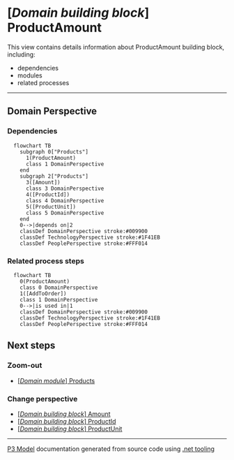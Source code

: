 ﻿
# [*Domain building block*] ProductAmount

This view contains details information about ProductAmount building block, including:
- dependencies
- modules
- related processes  

---



## Domain Perspective


### Dependencies

```mermaid
  flowchart TB
    subgraph 0["Products"]
      1(ProductAmount)
      class 1 DomainPerspective
    end
    subgraph 2["Products"]
      3([Amount])
      class 3 DomainPerspective
      4([ProductId])
      class 4 DomainPerspective
      5([ProductUnit])
      class 5 DomainPerspective
    end
    0-->|depends on|2
    classDef DomainPerspective stroke:#009900
    classDef TechnologyPerspective stroke:#1F41EB
    classDef PeoplePerspective stroke:#FFF014
```

### Related process steps

```mermaid
  flowchart TB
    0(ProductAmount)
    class 0 DomainPerspective
    1([AddToOrder])
    class 1 DomainPerspective
    0-->|is used in|1
    classDef DomainPerspective stroke:#009900
    classDef TechnologyPerspective stroke:#1F41EB
    classDef PeoplePerspective stroke:#FFF014
```

## Next steps


### Zoom-out

- [[*Domain module*] Products](../../../Modules/Sales/Products/Products.md)

### Change perspective

- [[*Domain building block*] Amount](Amount.md)
- [[*Domain building block*] ProductId](ProductId.md)
- [[*Domain building block*] ProductUnit](ProductUnit.md)

---

[P3 Model](https://github.com/P3-model/P3-model) documentation generated from source code using [.net tooling](https://github.com/P3-model/P3-model-dotnet)